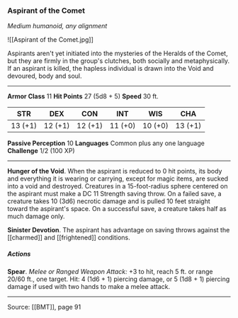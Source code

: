 ### Aspirant of the Comet
_Medium humanoid, any alignment_

![[Aspirant of the Comet.jpg]]

Aspirants aren't yet initiated into the mysteries of the Heralds of the Comet, but they are firmly in the group's clutches, both socially and metaphysically. If an aspirant is killed, the hapless individual is drawn into the Void and devoured, body and soul.




---

**Armor Class** 11
**Hit Points** 27 (5d8 + 5)
**Speed** 30 ft.

| STR     | DEX     | CON     | INT     | WIS     | CHA     |
|---------|---------|---------|---------|---------|---------|
| 13 (+1) | 12 (+1) | 12 (+1) | 11 (+0) | 10 (+0) | 13 (+1) |

**Passive Perception** 10
**Languages** Common plus any one language
**Challenge** 1/2 (100 XP)

---

**Hunger of the Void**. When the aspirant is reduced to 0 hit points, its body and everything it is wearing or carrying, except for magic items, are sucked into a void and destroyed. Creatures in a 15-foot-radius sphere centered on the aspirant must make a DC 11 Strength saving throw. On a failed save, a creature takes 10 (3d6) necrotic damage and is pulled 10 feet straight toward the aspirant's space. On a successful save, a creature takes half as much damage only.

**Sinister Devotion**. The aspirant has advantage on saving throws against the [[charmed]] and [[frightened]] conditions.

##### Actions
**Spear**. _Melee or Ranged Weapon Attack:_ +3 to hit, reach 5 ft. or range 20/60 ft., one target. Hit: 4 (1d6 + 1) piercing damage, or 5 (1d8 + 1) piercing damage if used with two hands to make a melee attack.


---

Source: [[BMT]], page 91